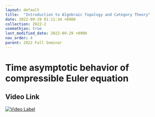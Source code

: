```yaml
---
layout: default
title:  "Introduction to Algebraic Topology and Category Theory"
date: 2022-09-29 01:11:34 +0900
collection: 2022-2
usemathjax: true
last_modified_date: 2022-09-29 +0900
nav_order: 4
parent: 2022 Fall Seminar
---
```

# Time asymptotic behavior of compressible Euler equation

## Video Link
[![Video Label](https://img.youtube.com/vi/iNLTduyWRkA/hqdefault.jpg)](https://youtu.be/iNLTduyWRkA)


<!-- ## PDF Download -->
<!-- <object data="../2022-2_download/time_asymptotic_behavior_of_compressible_Euler_equation.pdf" width="750" height="1075" type='application/pdf'></object> -->